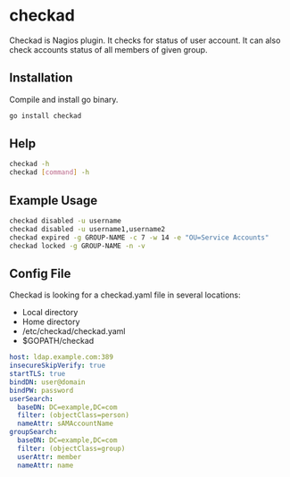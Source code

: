# checkad

Checkad is Nagios plugin. It checks for status of user account. It can also check
 accounts status of all members of given group.

## Installation

Compile and install go binary.

```bash
go install checkad
```

## Help

```bash
checkad -h
checkad [command] -h
```

## Example Usage

```bash
checkad disabled -u username
checkad disabled -u username1,username2
checkad expired -g GROUP-NAME -c 7 -w 14 -e "OU=Service Accounts"
checkad locked -g GROUP-NAME -n -v

```
## Config File
Checkad is looking for a checkad.yaml file in several locations:

- Local directory
- Home directory
- /etc/checkad/checkad.yaml
- $GOPATH/checkad

```yaml
host: ldap.example.com:389
insecureSkipVerify: true
startTLS: true
bindDN: user@domain
bindPW: password
userSearch:
  baseDN: DC=example,DC=com
  filter: (objectClass=person)
  nameAttr: sAMAccountName
groupSearch:
  baseDN: DC=example,DC=com
  filter: (objectClass=group)
  userAttr: member
  nameAttr: name
```

